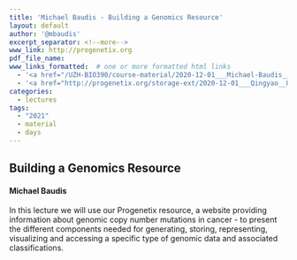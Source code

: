 ```yaml
---
title: 'Michael Baudis - Building a Genomics Resource'
layout: default
author: '@mbaudis'
excerpt_separator: <!--more-->
www_link: http://progenetix.org
pdf_file_name:
www_links_formatted:  # one or more formatted html links
  - '<a href="/UZH-BIO390/course-material/2020-12-01___Michael-Baudis__Building-a-Genomics-Resource__UZH-BIO390-HS20-lecture-12.pdf">[2020 lecture slides part 1]</a>'
  - '<a href="http://progenetix.org/storage-ext/2020-12-01___Qingyao__UZH-BIO390-HS20-progenetix_update.pdf">[2020 lecture slides part 2]</a>'
categories:
  - lectures
tags:
  - "2021"
  - material
  - days
---
```


## Building a Genomics Resource
#### Michael Baudis

In this lecture we will use our Progenetix resource, a website providing information
about genomic copy number mutations in cancer - to present the different components
needed for generating, storing, representing, visualizing and accessing a specific
type of genomic data and associated classifications.

<!--more-->
